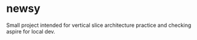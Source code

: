 # newsy
Small project intended for vertical slice architecture practice and checking aspire for local dev.
